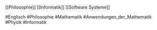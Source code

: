 [[Philosophie]]
[[Informatik]]
[[Software Systeme]]


#Englisch
#Philosophie
#Mathematik
#Anwendungen_der_Mathematik
#Physik
#Informatik
